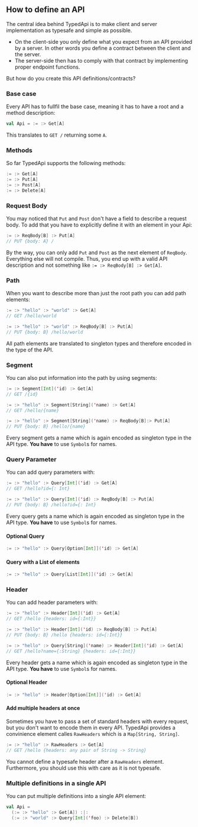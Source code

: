 ## How to define an API
The central idea behind TypedApi is to make client and server implementation as typesafe and simple as possible.

 - On the client-side you only define what you expect from an API provided by a server. In other words you define a contract between the client and the server.
 - The server-side then has to comply with that contract by implementing proper endpoint functions.
 
But how do you create this API definitions/contracts?
 
### Base case
Every API has to fullfil the base case, meaning it has to have a root and a method description:
 
```Scala
val Api = := :> Get[A]
```
 
This translates to `GET /` returning some `A`.

### Methods
So far TypedApi supports the following methods:
 
```Scala
:= :> Get[A]
:= :> Put[A]
:= :> Post[A]
:= :> Delete[A]
```
 
### Request Body
You may noticed that `Put` and `Post` don't have a field to describe a request body. To add that you have to explicitly define it with an element in your Api:
 
```Scala
:= :> ReqBody[B] :> Put[A]
// PUT {body: A} /
```
 
By the way, you can only add `Put` and `Post` as the next element of `ReqBody`. Everything else will not compile. Thus, you end up with a valid API description and not something like `:= :> ReqBody[B] :> Get[A]`.
 
### Path
When you want to describe more than just the root path you can add path elements:
 
```Scala
:= :> "hello" :> "world" :> Get[A]
// GET /hello/world

:= :> "hello" :> "world" :> ReqBody[B] :> Put[A]
// PUT {body: B} /hello/world
```
 
All path elements are translated to singleton types and therefore encoded in the type of the API.
 
### Segment
You can also put information into the path by using segments:
 
```Scala
:= :> Segment[Int]('id) :> Get[A]
// GET /{id}

:= :> "hello" :> Segment[String]('name) :> Get[A]
// GET /hello/{name}

:= :> "hello" :> Segment[String]('name) :> ReqBody[B]:> Put[A]
// PUT {body: B} /hello/{name}
```

Every segment gets a name which is again encoded as singleton type in the API type. **You have** to use `Symbol`s for names.

### Query Parameter
You can add query parameters with:

```Scala
:= :> "hello" :> Query[Int]('id) :> Get[A]
// GET /hello?id={: Int}

:= :> "hello" :> Query[Int]('id) :> ReqBody[B] :> Put[A]
// PUT {body: B} /hello?id={: Int}
```

Every query gets a name which is again encoded as singleton type in the API type. **You have** to use `Symbol`s for names.

#### Optional Query
```Scala
:= :> "hello" :> Query[Option[Int]]('id) :> Get[A]
```

#### Query with a List of elements
```Scala
:= :> "hello" :> Query[List[Int]]('id) :> Get[A]
```

### Header
You can add header parameters with:

```Scala
:= :> "hello" :> Header[Int]('id) :> Get[A]
// GET /hello {headers: id={:Int}}

:= :> "hello" :> Header[Int]('id) :> ReqBody[B] :> Put[A]
// PUT {body: B} /hello {headers: id={:Int}}

:= :> "hello" :> Query[String]('name) :> Header[Int]('id) :> Get[A]
// GET /hello?name={:String} {headers: id={:Int}}
```

Every header gets a name which is again encoded as singleton type in the API type. **You have** to use `Symbol`s for names.

#### Optional Header
```Scala
:= :> "hello" :> Header[Option[Int]]('id) :> Get[A]
```

#### Add multiple headers at once
Sometimes you have to pass a set of standard headers with every request, but you don't want to encode them in every API. TypedApi provides a convinience element calles `RawHeaders` which is a `Map[String, String]`.

```Scala
:= :> "hello" :> RawHeaders :> Get[A]
// GET /hello {headers: any pair of String -> String}
```

You cannot define a typesafe header after a `RawHeaders` element. Furthermore, you should use this with care as it is not typesafe.

### Multiple definitions in a single API
You can put multiple definitions into a single API element:

```Scala
val Api =
  (:= :> "hello" :> Get[A]) :|:
  (:= :> "world" :> Query[Int]('foo) :> Delete[B])
```
